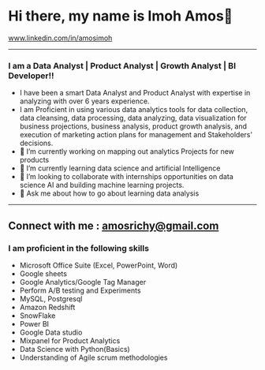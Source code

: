 # Hi there, my name is Imoh Amos👋
www.linkedin.com/in/amosimoh

---
### I am a Data Analyst | Product Analyst | Growth Analyst | BI Developer!!

- I have been a smart Data Analyst and Product Analyst with expertise in analyzing with over 6 years experience. 
- I am Proficient in using various data analytics tools for data collection, data cleansing, data processing, data analyzing, data visualization for business projections, business analysis, product growth analysis, and execution of marketing action plans for management and Stakeholders' decisions.
- 🔭 I’m currently working on mapping out analytics Projects for new products
- 🌱 I’m currently learning data science and artificial Intelligence
- 👯 I’m looking to collaborate with internships opportunities on data science AI and building machine learning projects.
- 💬 Ask me about how to go about learning data analysis
---
Connect with me : amosrichy@gmail.com
-----
### I am proficient in the following skills
   - Microsoft Office Suite (Excel, PowerPoint, Word)
   - Google sheets
   - Google Analytics/Google Tag Manager
   - Perform A/B testing and Experiments
   - MySQL, Postgresql
   - Amazon Redshift
   - SnowFlake
   - Power BI
   - Google Data studio
   - Mixpanel for Product Analytics
   - Data Science with Python(Basics)
   - Understanding of Agile scrum methodologies






